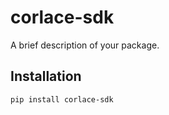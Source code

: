 # corlace-sdk

A brief description of your package.

## Installation

```bash
pip install corlace-sdk